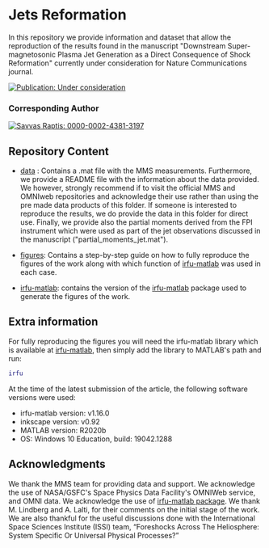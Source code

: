 # Jets Reformation
In this repository we provide information and dataset that allow the reproduction of the results found in the manuscript "Downstream Super-magnetosonic Plasma Jet Generation as a Direct Consequence of Shock Reformation" currently under consideration for Nature Communications journal.

[![Publication: Under consideration](https://img.shields.io/badge/Publication-Under%20consideration-green?style=flat&logo=openaccess)](https://www.researchgate.net/publication/354343974_Downstream_Super-magnetosonic_Plasma_Jet_Generation_as_a_Direct_Consequence_of_Shock_Reformation)

### Corresponding Author
[![Savvas Raptis: 0000-0002-4381-3197](https://img.shields.io/badge/Savvas%20Raptis-0000--0002--4381--3197-green?style=flat&logo=orcid)](https://orcid.org/0000-0002-4381-3197) 

## Repository Content
* [data](data) : Contains a .mat file with the MMS measurements. Furthermore, we provide a README file with the information about the data provided. We however, strongly recommend if to visit the official MMS and OMNIweb repositories and acknowledge their use rather than using the pre made data products of this folder. If someone is interested to reproduce the results, we do provide the data in this folder for direct use. Finally, we provide also the partial moments derived from the FPI instrument which were used as part of the jet observations discussed in the manuscript ("partial_moments_jet.mat").

* [figures](figures): Contains a step-by-step guide on how to fully reproduce the figures of the work along with which function of [irfu-matlab](https://github.com/irfu/irfu-matlab) was used in each case.

* [irfu-matlab](irfu-matlab): contains the version of the [irfu-matlab](https://github.com/irfu/irfu-matlab) package used to generate the figures of the work.

## Extra information

For fully reproducing the figures you will need the irfu-matlab library which is available at [irfu-matlab](https://github.com/irfu/irfu-matlab), then simply add the library to MATLAB's path and run:

```matlab
irfu
```
At the time of the latest submission of the article, the following software versions were used:

* irfu-matlab version:  v1.16.0
* inkscape version:  v0.92
* MATLAB version: R2020b
* OS: Windows 10 Education, build: 19042.1288

## Acknowledgments

We thank the MMS team for providing data and support. We acknowledge the use of NASA/GSFC's Space Physics Data Facility's OMNIWeb service, and OMNI data. We acknowledge the use of [irfu-matlab package](https://github.com/irfu). We thank M. Lindberg and A. Lalti, for their comments on the initial stage of the work. We are also thankful for the useful discussions done with the International Space Sciences Institute (ISSI) team, “Foreshocks Across The Heliosphere: System Specific Or Universal Physical Processes?”
